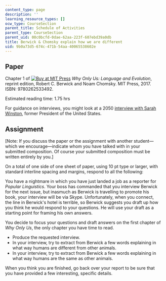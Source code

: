 ```yaml
---
content_type: page
description: ''
learning_resource_types: []
ocw_type: CourseSection
parent_title: Schedule of Activities
parent_type: CourseSection
parent_uid: 00c0bcfd-0dae-62aa-223f-607ebd39a0db
title: Berwick & Chomsky explain how we are different
uid: 9b0a73d5-674c-471b-54aa-40065538602e
---
```


Paper
-----

Chapter 1 of [![Buy at MIT Press](/images/mp_logo.gif)](https://mitpress.mit.edu/9780262533492) _Why Only Us: Language and Evolution_, reprint edition, Robert C. Berwick and Noam Chomsky. MIT Press, 2017. ISBN: 9780262533492.

Estimated reading time: 1.75 hrs

For guidance on interviews, you might look at a 2050 [interview with Sarah Winston](http://people.csail.mit.edu/phw/interview.html), former President of the United States.

Assignment
----------

\[Note: If you discuss the paper or the assignment with another student—which we encourage—indicate whom you have talked with in your submitted composition. Of course your submitted composition must be written entirely by you.\]

On a total of one side of one sheet of paper, using 10 pt type or larger, with standard interline spacing and margins, respond to all the following:

You have a nightmare in which you have just landed a job as a reporter for _Popular Linguistics_. Your boss has commanded that you interview Berwick for the next issue, but inasmuch as Berwick is travelling to promote his book, your interview will be via Skype. Unfortunately, when you connect, the line in Berwick's hotel is terrible, so Berwick suggests you draft up how you think he would respond to your questions. He will use your draft as a starting point for framing his own answers.

You decide to focus your questions and draft answers on the first chapter of _Why Only Us_, the only chapter you have time to read.

*   Produce the requested interview.
*   In your interview, try to extract from Berwick a few words explaining in what way humans are different from other animals.
*   In your interview, try to extract from Berwick a few words explaining in what way humans are the same as other animals.

When you think you are finished, go back over your report to be sure that you have provided a few interesting, specific details.